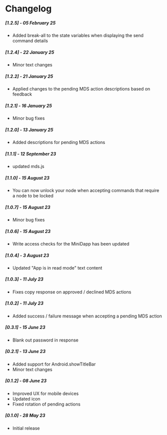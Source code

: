 # Changelog

##### [1.2.5] - 05 February 25

- Added break-all to the state variables when displaying the send command details

##### [1.2.4] - 22 January 25

- Minor text changes

##### [1.2.2] - 21 January 25

- Applied changes to the pending MDS action descriptions based on feedback 

##### [1.2.1] - 16 January 25

- Minor bug fixes

##### [1.2.0] - 13 January 25

- Added descriptions for pending MDS actions

##### [1.1.1] - 12 September 23

- updated mds.js

##### [1.1.0] - 15 August 23

- You can now unlock your node when accepting commands that require a node to be locked

##### [1.0.7] - 15 August 23

- Minor bug fixes

##### [1.0.6] - 15 August 23

- Write access checks for the MiniDapp has been updated

##### [1.0.4] - 3 August 23

- Updated "App is in read mode" text content

##### [1.0.3] - 11 July 23

- Fixes copy response on approved / declined MDS actions

##### [1.0.2] - 11 July 23

- Added success / failure message when accepting a pending MDS action

##### [0.3.1] - 15 June 23

- Blank out password in response

##### [0.2.1] - 13 June 23

- Added support for Android.showTitleBar
- Minor text changes

##### [0.1.2] - 08 June 23

- Improved UX for mobile devices
- Updated icon
- Fixed rotation of pending actions

##### [0.1.0] - 28 May 23

- Initial release
